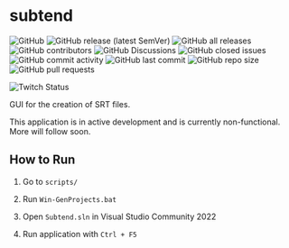 # subtend

![GitHub](https://img.shields.io/github/license/manoyes/subtend)
![GitHub release (latest SemVer)](https://img.shields.io/github/v/release/manoyes/subtend?sort=semver)
![GitHub all releases](https://img.shields.io/github/downloads/manoyes/subtend/total?logo=github)
![GitHub contributors](https://img.shields.io/github/contributors-anon/manoyes/subtend)
![GitHub Discussions](https://img.shields.io/github/discussions/manoyes/subtend)
![GitHub closed issues](https://img.shields.io/github/issues-closed-raw/manoyes/subtend)
![GitHub commit activity](https://img.shields.io/github/commit-activity/m/manoyes/subtend)
![GitHub last commit](https://img.shields.io/github/last-commit/manoyes/subtend)
![GitHub repo size](https://img.shields.io/github/repo-size/manoyes/subtend)
![GitHub pull requests](https://img.shields.io/github/issues-pr/manoyes/subtend)

![Twitch Status](https://img.shields.io/twitch/status/Deepspacecoder?style=social)

GUI for the creation of SRT files.

This application is in active development and is currently non-functional. More will follow soon.

## How to Run

1. Go to `scripts/`

1. Run `Win-GenProjects.bat`

1. Open `Subtend.sln` in Visual Studio Community 2022

1. Run application with `Ctrl + F5`